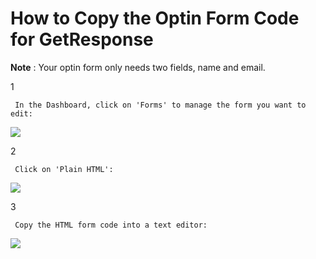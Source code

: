 # How to Copy the Optin Form Code for GetResponse

**Note** : Your optin form only needs two fields, name and email.

1

```text
 In the Dashboard, click on 'Forms' to manage the form you want to edit: 
```

![](https://d33v4339jhl8k0.cloudfront.net/docs/assets/53974d6ce4b0c76107b109d1/images/598232152c7d3a73488b9776/file-W5jG3VyURD.png)

2

```text
 Click on 'Plain HTML': 
```

![](https://d33v4339jhl8k0.cloudfront.net/docs/assets/53974d6ce4b0c76107b109d1/images/598232632c7d3a73488b9778/file-%20gKTBor2DWk.png)

3

```text
 Copy the HTML form code into a text editor: 
```

![](https://d33v4339jhl8k0.cloudfront.net/docs/assets/53974d6ce4b0c76107b109d1/images/5982329f2c7d3a73488b9779/file-7LhmrbNlgS.png)

